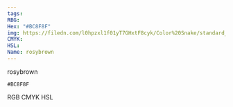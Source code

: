 ```yaml
---
tags:
RBG:
Hex: "#BC8F8F"
img: https://filedn.com/l0hpzxl1f01yT7GHxtF8cyk/Color%20Snake/standard_csv_to_svg//#BC8F8F.svg
CMYK:
HSL:
Name: rosybrown
---
```

rosybrown
```palette
#BC8F8F
```
RGB
CMYK
HSL